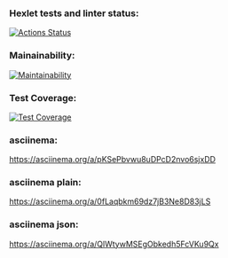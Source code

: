 ### Hexlet tests and linter status:
[![Actions Status](https://github.com/LiudmilaKorchikova/java-project-71/actions/workflows/hexlet-check.yml/badge.svg)](https://github.com/LiudmilaKorchikova/java-project-71/actions)
### Mainainability:
[![Maintainability](https://api.codeclimate.com/v1/badges/384cc0809b02ef192893/maintainability)](https://codeclimate.com/github/LiudmilaKorchikova/java-project-71/maintainability)
### Test Coverage:
[![Test Coverage](https://api.codeclimate.com/v1/badges/384cc0809b02ef192893/test_coverage)](https://codeclimate.com/github/LiudmilaKorchikova/java-project-71/test_coverage)
### asciinema:
https://asciinema.org/a/pKSePbvwu8uDPcD2nvo6sjxDD
### asciinema plain:
https://asciinema.org/a/0fLaqbkm69dz7jB3Ne8D83jLS
### asciinema json:                                                                                                               
https://asciinema.org/a/QlWtywMSEgObkedh5FcVKu9Qx

